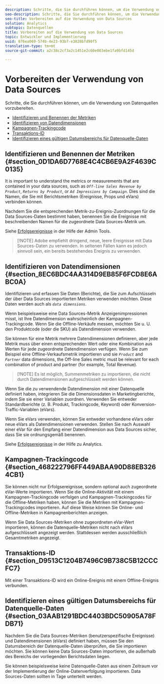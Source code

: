 ```yaml
---
description: Schritte, die Sie durchführen können, um die Verwendung von Datenquellen vorzubereiten.
seo-description: Schritte, die Sie durchführen können, um die Verwendung von Datenquellen vorzubereiten.
seo-title: Vorbereiten auf die Verwendung von Data Sources
solution: Analytics
subtopic: Datenquellen
title: Vorbereiten auf die Verwendung von Data Sources
topic: Entwickler und Implementierung
uuid: 876ea069-574b-4e23-93b7-e3828bfd90f5
translation-type: tm+mt
source-git-commit: a2c38c2cf3a2c1451e2c60e003ebe1fa9bfd145d

---
```



# Vorbereiten der Verwendung von Data Sources

Schritte, die Sie durchführen können, um die Verwendung von Datenquellen vorzubereiten.

* [Identifizieren und Benennen der Metriken](../../import/c-data-sources/datasrc-preparing.md#section_0D1DA6D7768E4C4CB6E9A2F4639C0135)
* [Identifizieren von Datendimensionen](../../import/c-data-sources/datasrc-preparing.md#section_8EC6BDC4AA314D9EB85F6FCD8E6ABC0A)
* [Kampagnen-Trackingcode](../../import/c-data-sources/datasrc-preparing.md#section_468222796FF449ABAA90D88EB3264CB1)
* [Transaktions-ID](../../import/c-data-sources/datasrc-preparing.md#section_D9513C1204B7496C9B738C5B12CCCFC7)
* [Identifizieren eines gültigen Datumsbereichs für Datenquelle-Daten](../../import/c-data-sources/datasrc-preparing.md#section_03AAB1291BDC4403BDC50905A78FDB71)

## Identifizieren und Benennen der Metriken {#section_0D1DA6D7768E4C4CB6E9A2F4639C0135}

It is important to understand the metrics or measurements that are contained in your data sources, such as *`Off-line Sales Revenue by Product`*, *`Returns by Product`*, or *`Ad Impressions by Campaign`*. Dies sind die Namen, die Sie mit Berichtsmetriken (Ereignisse, Props und eVars) verbinden können.

Nachdem Sie die entsprechenden Metrik-zu-Ereignis-Zuordnungen für die Data Sources-Daten bestimmt haben, benennen Sie die Ereignisse mit beschreibenden Namen für die zugeordnete Data Sources-Metrik um.

Siehe [Erfolgsereignisse](https://marketing.adobe.com/resources/help/en_US/reference/success_event.html) in der Hilfe der Admin Tools.

> [!NOTE] Adobe empfiehlt dringend, neue, leere Ereignisse mit Data Sources-Daten zu verwenden. In seltenen Fällen kann es jedoch sinnvoll sein, ein bereits bestehendes Ereignis zu verwenden.

## Identifizieren von Datendimensionen {#section_8EC6BDC4AA314D9EB85F6FCD8E6ABC0A}

Identifizieren und erfassen Sie Daten (Berichte), die Sie zum Aufschlüsseln der über Data Sources importierten Metriken verwenden möchten. Diese Daten werden auch als *`data dimensions`*.

Wenn beispielsweise eine Data Sources-Metrik Anzeigenimpressionen misst, ist Ihre Datendimension wahrscheinlich der Kampagnen-Trackingcode. Wenn Sie die Offline-Verkäufe messen, möchten Sie u. U. den Produktcode (oder die SKU) als Datendimension verwenden.

Sie können für eine Metrik mehrere Datendimensionen definieren, aber jede Metrik muss über einen entsprechenden Wert oder eine Kombination aus Werten für jede zugeordnete Datendimension verfügen. Wenn Sie zum Beispiel eine Offline-Verkaufsmetrik importieren und sie *`Product`* and *`Partner`* data dimensions, the Off-line Sales metric must be relevant for each combination of product and partner (for example, Total Revenue).

> [!NOTE] Es ist möglich, Summenmetriken zu importieren, die nicht durch Datendimensionen aufgeschlüsselt werden können.

Wenn Sie die zu verwendende Datendimension mit einer Datenquelle definiert haben, integrieren Sie die Dimensionsdaten in Marketingberichte, indem Sie sie einer Variablen zuordnen. Verwenden Sie entweder Standardberichte (z. B. Produkt, Trackingcode, Keyword) oder Konversion-Traffic-Variablen (eVars).

Wenn Sie eVars verwenden, können Sie entweder vorhandene eVars oder neue eVars als Datendimensionen verwenden. Stellen Sie nach Auswahl einer eVar für den Empfang einer Datendimension aus Data Sources sicher, dass Sie sie ordnungsgemäß benennen.

Siehe [Erfolgsereignisse](https://marketing.adobe.com/resources/help/en_US/reference/success_event.html) in der Hilfe zu Analytics.

## Kampagnen-Trackingcode {#section_468222796FF449ABAA90D88EB3264CB1}

Sie können nicht nur Erfolgsereignisse, sondern optional auch zugeordnete eVar-Werte importieren. Wenn Sie die Online-Aktivität mit einem Kampagnen-Trackingcode verfolgen und Kampagnen-Trackingcodes für die Offline-Metriken haben, können Sie die Metriken mit Kampagnen-Trackingcodes importieren. Auf diese Weise können Sie Online- und Offline-Metriken in Kampagnenberichten anzeigen.

Wenn Sie Data Sources-Metriken ohne zugeordneten eVar-Wert importieren, können die Datenquelle-Metriken nicht nach eVars aufgeschlüsselt angezeigt werden. Stattdessen werden ausschließlich Gesamtmetriken angezeigt.

## Transaktions-ID {#section_D9513C1204B7496C9B738C5B12CCCFC7}

Mit einer Transaktions-ID wird ein Online-Ereignis mit einem Offline-Ereignis verbunden.

## Identifizieren eines gültigen Datumsbereichs für Datenquelle-Daten {#section_03AAB1291BDC4403BDC50905A78FDB71}

Nachdem Sie die Data Sources-Metriken (benutzerspezifische Ereignisse) und Datendimensionen (eVars) definiert haben, müssen Sie den Datumsbereich der Datenquelle-Daten überprüfen, die Sie importieren möchten. Sie können keine Data Sources-Daten importieren, die außerhalb des Bereichs der vorliegenden Berichtsdaten liegen.

Sie können beispielsweise keine Datenquelle-Daten aus einem Zeitraum vor der Implementierung der Online-Datenverfolgung importieren. Data Sources-Daten sollten in Tage unterteilt werden.
